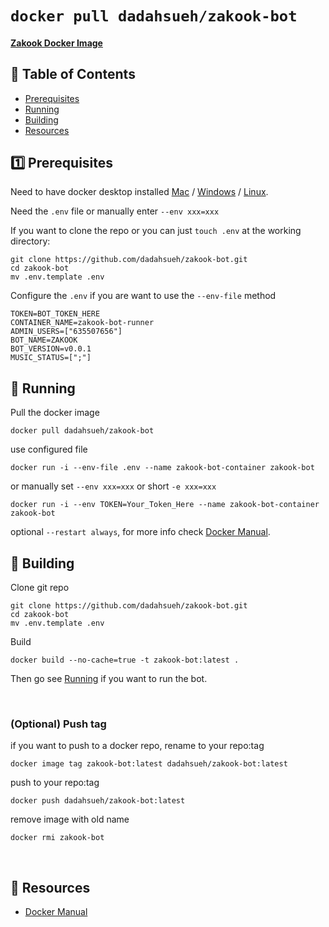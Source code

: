 # `docker pull dadahsueh/zakook-bot`

#### [Zakook Docker Image](https://hub.docker.com/r/dadahsueh/zakook-bot)


## 📝 Table of Contents

- [Prerequisites](#prerequisites)
- [Running](#running)
- [Building](#building)
- [Resources](#resources)

## 1️⃣ Prerequisites <a name = "prerequisites"></a>
Need to have docker desktop installed [Mac](https://docs.docker.com/desktop/install/mac-install/) / [Windows](https://docs.docker.com/desktop/install/windows-install/) / [Linux](https://docs.docker.com/desktop/install/linux-install/).

Need the `.env` file or manually enter `--env xxx=xxx`

If you want to clone the repo or you can just `touch .env` at the working directory:
```
git clone https://github.com/dadahsueh/zakook-bot.git
cd zakook-bot
mv .env.template .env
```

Configure the `.env` if you are want to use the `--env-file` method
```
TOKEN=BOT_TOKEN_HERE
CONTAINER_NAME=zakook-bot-runner
ADMIN_USERS=["635507656"]
BOT_NAME=ZAKOOK
BOT_VERSION=v0.0.1
MUSIC_STATUS=[";"]
```

## 🎈 Running <a name = "running"></a>

Pull the docker image
```
docker pull dadahsueh/zakook-bot
```

use configured file
```
docker run -i --env-file .env --name zakook-bot-container zakook-bot
```
or manually set `--env xxx=xxx` or short `-e xxx=xxx`
```
docker run -i --env TOKEN=Your_Token_Here --name zakook-bot-container zakook-bot
```

optional `--restart always`, for more info check [Docker Manual](https://docs.docker.com/manuals/).

## 🔨 Building <a name = "building"></a>

Clone git repo
```
git clone https://github.com/dadahsueh/zakook-bot.git
cd zakook-bot
mv .env.template .env
```
Build
```
docker build --no-cache=true -t zakook-bot:latest .
```
Then go see [Running](#running) if you want to run the bot.

<br>

### (Optional) Push tag
if you want to push to a docker repo, rename to your repo:tag
```
docker image tag zakook-bot:latest dadahsueh/zakook-bot:latest
```
push to your repo:tag
```
docker push dadahsueh/zakook-bot:latest
```
remove image with old name
```
docker rmi zakook-bot
```

<br>

## 💭 Resources <a name = "resources"></a>

- [Docker Manual](https://docs.docker.com/manuals/)
